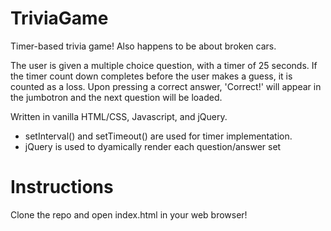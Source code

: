 # TriviaGame

Timer-based trivia game! Also happens to be about broken cars.

The user is given a multiple choice question, with a timer of 25 seconds. If the timer count down completes before the user makes a guess, it is counted as a loss. Upon pressing a correct answer, 'Correct!' will appear in the jumbotron and the next question will be loaded.

Written in vanilla HTML/CSS, Javascript, and jQuery. 

- setInterval() and setTimeout() are used for timer implementation. 
- jQuery is used to dyamically render each question/answer set

# Instructions  
Clone the repo and open index.html in your web browser!
